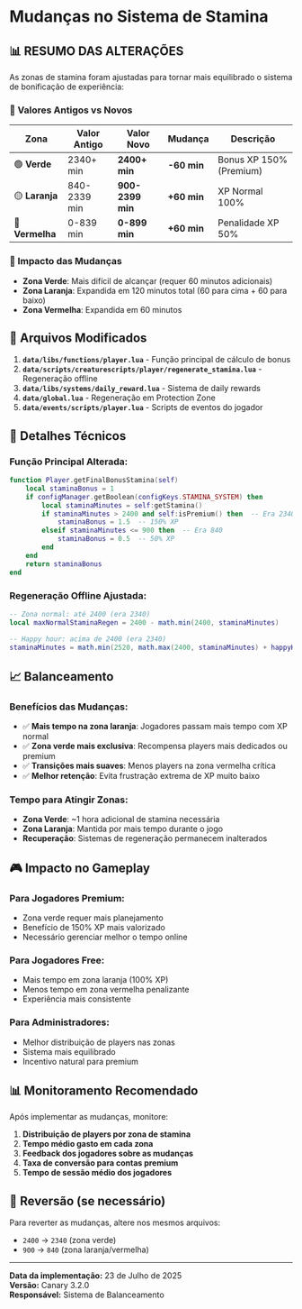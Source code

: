 # Mudanças no Sistema de Stamina

## 📊 **RESUMO DAS ALTERAÇÕES**

As zonas de stamina foram ajustadas para tornar mais equilibrado o sistema de bonificação de experiência:

### **🔄 Valores Antigos vs Novos**

| Zona | Valor Antigo | Valor Novo | Mudança | Descrição |
|------|-------------|------------|---------|-----------|
| 🟢 **Verde** | 2340+ min | **2400+ min** | **-60 min** | Bonus XP 150% (Premium) |
| 🟡 **Laranja** | 840-2339 min | **900-2399 min** | **+60 min** | XP Normal 100% |
| 🔴 **Vermelha** | 0-839 min | **0-899 min** | **+60 min** | Penalidade XP 50% |

### **🎯 Impacto das Mudanças**

- **Zona Verde**: Mais difícil de alcançar (requer 60 minutos adicionais)
- **Zona Laranja**: Expandida em 120 minutos total (60 para cima + 60 para baixo)
- **Zona Vermelha**: Expandida em 60 minutos

## 📝 **Arquivos Modificados**

1. **`data/libs/functions/player.lua`** - Função principal de cálculo de bonus
2. **`data/scripts/creaturescripts/player/regenerate_stamina.lua`** - Regeneração offline
3. **`data/libs/systems/daily_reward.lua`** - Sistema de daily rewards
4. **`data/global.lua`** - Regeneração em Protection Zone
5. **`data/events/scripts/player.lua`** - Scripts de eventos do jogador

## 🔧 **Detalhes Técnicos**

### **Função Principal Alterada:**
```lua
function Player.getFinalBonusStamina(self)
    local staminaBonus = 1
    if configManager.getBoolean(configKeys.STAMINA_SYSTEM) then
        local staminaMinutes = self:getStamina()
        if staminaMinutes > 2400 and self:isPremium() then  -- Era 2340
            staminaBonus = 1.5  -- 150% XP
        elseif staminaMinutes <= 900 then  -- Era 840
            staminaBonus = 0.5  -- 50% XP
        end
    end
    return staminaBonus
end
```

### **Regeneração Offline Ajustada:**
```lua
-- Zona normal: até 2400 (era 2340)
local maxNormalStaminaRegen = 2400 - math.min(2400, staminaMinutes)

-- Happy hour: acima de 2400 (era 2340)
staminaMinutes = math.min(2520, math.max(2400, staminaMinutes) + happyHourStaminaRegen)
```

## 📈 **Balanceamento**

### **Benefícios das Mudanças:**
- ✅ **Mais tempo na zona laranja**: Jogadores passam mais tempo com XP normal
- ✅ **Zona verde mais exclusiva**: Recompensa players mais dedicados ou premium
- ✅ **Transições mais suaves**: Menos players na zona vermelha crítica
- ✅ **Melhor retenção**: Evita frustração extrema de XP muito baixo

### **Tempo para Atingir Zonas:**
- **Zona Verde**: ~1 hora adicional de stamina necessária
- **Zona Laranja**: Mantida por mais tempo durante o jogo
- **Recuperação**: Sistemas de regeneração permanecem inalterados

## 🎮 **Impacto no Gameplay**

### **Para Jogadores Premium:**
- Zona verde requer mais planejamento
- Benefício de 150% XP mais valorizado
- Necessário gerenciar melhor o tempo online

### **Para Jogadores Free:**
- Mais tempo em zona laranja (100% XP)
- Menos tempo em zona vermelha penalizante
- Experiência mais consistente

### **Para Administradores:**
- Melhor distribuição de players nas zonas
- Sistema mais equilibrado
- Incentivo natural para premium

## 📊 **Monitoramento Recomendado**

Após implementar as mudanças, monitore:

1. **Distribuição de players por zona de stamina**
2. **Tempo médio gasto em cada zona**
3. **Feedback dos jogadores sobre as mudanças**
4. **Taxa de conversão para contas premium**
5. **Tempo de sessão médio dos jogadores**

## 🔄 **Reversão (se necessário)**

Para reverter as mudanças, altere nos mesmos arquivos:
- `2400` → `2340` (zona verde)
- `900` → `840` (zona laranja/vermelha)

---

**Data da implementação:** 23 de Julho de 2025  
**Versão:** Canary 3.2.0  
**Responsável:** Sistema de Balanceamento
